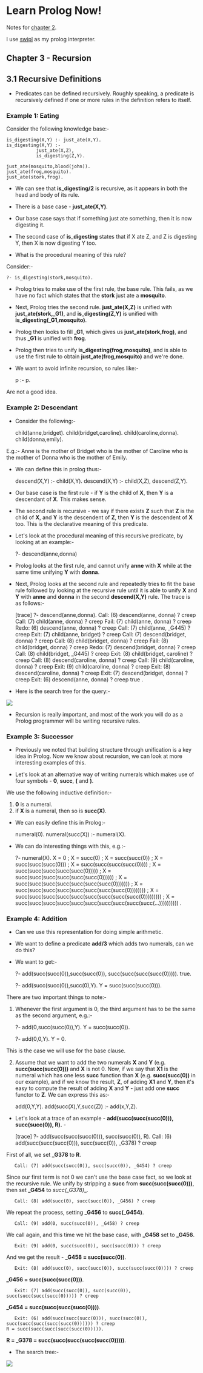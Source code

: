 <link href="http://kevinburke.bitbucket.org/markdowncss/markdown.css" rel="stylesheet"></link>

Learn Prolog Now!
=================

Notes for [chapter 2](http://www.learnprolognow.org/lpnpage.php?pagetype=html&pageid=lpn-htmlch3).

I use [swipl](http://www.swi-prolog.org/) as my prolog interpreter.

Chapter 3 - Recursion
---------------------

3.1 Recursive Definitions
-------------------------

* Predicates can be defined recursively. Roughly speaking, a predicate is recursively defined
  if one or more rules in the definition refers to itself.

### Example 1: Eating ###

Consider the following knowledge base:-

    is_digesting(X,Y) :- just_ate(X,Y).
    is_digesting(X,Y) :-
               just_ate(X,Z),
               is_digesting(Z,Y).

    just_ate(mosquito,blood(john)).
    just_ate(frog,mosquito).
    just_ate(stork,frog).

* We can see that __is\_digesting/2__ is recursive, as it appears in both the head and body of
  its rule.

* There is a base case - __just\_ate(X,Y)__.

* Our base case says that if something just ate something, then it is now digesting it.

* The second case of __is\_digesting__ states that if X ate Z, and Z is digesting Y,
  then X is now digesting Y too.

* What is the procedural meaning of this rule?

Consider:-

    ?- is_digesting(stork,mosquito).

* Prolog tries to make use of the first rule, the base rule. This fails, as we have no fact
  which states that the __stork__ just ate a __mosquito__.

* Next, Prolog tries the second rule. __just\_ate(X,Z)__ is unified with
  __just\_ate(stork,\_G1)__, and __is\_digesting(Z,Y)__ is unified with
  __is\_digesting(\_G1,mosquito)__.

* Prolog then looks to fill __\_G1__, which gives us __just\_ate(stork,frog)__, and thus
  __\_G1__ is unified with __frog__.

* Prolog then tries to unify __is\_digesting(frog,mosquito)__, and is able to use the first
  rule to obtain __just\_ate(frog,mosquito)__ and we're done.

* We want to avoid infinite recursion, so rules like:-

    p :- p.

Are not a good idea.

### Example 2: Descendant ###

* Consider the following:-

    child(anne,bridget).
    child(bridget,caroline).
    child(caroline,donna).
    child(donna,emily).

E.g.:- Anne is the mother of Bridget who is the mother of Caroline who is the mother of Donna
who is the mother of Emily.

* We can define this in prolog thus:-

    descend(X,Y) :- child(X,Y).
    descend(X,Y) :- child(X,Z),
        descend(Z,Y).

* Our base case is the first rule - if __Y__ is the child of __X__, then __Y__ is a descendant
  of __X__. This makes sense.

* The second rule is recursive - we say if there exists __Z__ such that __Z__ is the child of
  __X__, and __Y__ is the descendent of __Z__, then __Y__ is the descendent of __X__ too. This
  is the declarative meaning of this predicate.

* Let's look at the procedural meaning of this recursive predicate, by looking at an example:-

    ?- descend(anne,donna)

* Prolog looks at the first rule, and cannot unify __anne__ with __X__ while at the same time
  unifying __Y__ with __donna__.

* Next, Prolog looks at the second rule and repeatedly tries to fit the base rule followed by
  looking at the recursive rule until it is able to unify __X__ and __Y__ with __anne__ and
  __donna__ in the second __descend(X,Y)__ rule. The trace is as follows:-

    [trace]  ?- descend(anne,donna).
       Call: (6) descend(anne, donna) ? creep
       Call: (7) child(anne, donna) ? creep
       Fail: (7) child(anne, donna) ? creep
       Redo: (6) descend(anne, donna) ? creep
       Call: (7) child(anne, _G445) ? creep
       Exit: (7) child(anne, bridget) ? creep
       Call: (7) descend(bridget, donna) ? creep
       Call: (8) child(bridget, donna) ? creep
       Fail: (8) child(bridget, donna) ? creep
       Redo: (7) descend(bridget, donna) ? creep
       Call: (8) child(bridget, _G445) ? creep
       Exit: (8) child(bridget, caroline) ? creep
       Call: (8) descend(caroline, donna) ? creep
       Call: (9) child(caroline, donna) ? creep
       Exit: (9) child(caroline, donna) ? creep
       Exit: (8) descend(caroline, donna) ? creep
       Exit: (7) descend(bridget, donna) ? creep
       Exit: (6) descend(anne, donna) ? creep
    true .

* Here is the search tree for the query:-

<img src="http://www.learnprolognow.org/html/chap3-pspic1.ps.png" />

* Recursion is really important, and most of the work you will do as a Prolog programmer will
  be writing recursive rules.

### Example 3: Successor ###

* Previously we noted that building structure through unification is a key idea in Prolog. Now
  we know about recursion, we can look at more interesting examples of this.

* Let's look at an alternative way of writing numerals which makes use of four symbols - __0__,
  __succ__, __(__ and __)__.

We use the following inductive definition:-

1. __0__ is a numeral.
2. if __X__ is a numeral, then so is __succ(X)__.

* We can easily define this in Prolog:-

    numeral(0).
    numeral(succ(X)) :- numeral(X).

* We can do interesting things with this, e.g.:-

    ?- numeral(X).
    X = 0 ;
    X = succ(0) ;
    X = succ(succ(0)) ;
    X = succ(succ(succ(0))) ;
    X = succ(succ(succ(succ(0)))) ;
    X = succ(succ(succ(succ(succ(0))))) ;
    X = succ(succ(succ(succ(succ(succ(0)))))) ;
    X = succ(succ(succ(succ(succ(succ(succ(0))))))) ;
    X = succ(succ(succ(succ(succ(succ(succ(succ(0)))))))) ;
    X = succ(succ(succ(succ(succ(succ(succ(succ(succ(0))))))))) ;
    X = succ(succ(succ(succ(succ(succ(succ(succ(succ(succ(...)))))))))) .

### Example 4: Addition ###

* Can we use this representation for doing simple arithmetic.

* We want to define a predicate __add/3__ which adds two numerals, can we do this?

* We want to get:-

    ?- add(succ(succ(0)),succ(succ(0)),
        succ(succ(succ(succ(0))))).
    true.

    ?- add(succ(succ(0)),succ(0),Y).
    Y = succ(succ(succ(0))).

There are two important things to note:-

1. Whenever the first argument is 0, the third argument has to be the same as the second
   argument, e.g.:-

    ?- add(0,succ(succ(0)),Y).
    Y = succ(succ(0)).

    ?- add(0,0,Y).
    Y = 0.

This is the case we will use for the base clause.

2. Assume that we want to add the two numerals __X__ and __Y__ (e.g. __succ(succ(succ(0)))__
and __X__ is not 0. Now, if we say that __X1__ is the numeral which has one less __succ__
function than __X__ (e.g. __succ(succ(0))__ in our example), and if we know the result, __Z__,
of adding __X1__ and __Y__, then it's easy to compute the result of adding __X__ and __Y__ -
just add one __succ__ functor to __Z__. We can express this as:-

    add(0,Y,Y).
    add(succ(X),Y,succ(Z)) :-
        add(x,Y,Z).

* Let's look at a trace of an example - __add(succ(succ(succ(0))), succ(succ(0)), R).__ -

    [trace]  ?- add(succ(succ(succ(0))), succ(succ(0)), R).
       Call: (6) add(succ(succ(succ(0))), succ(succ(0)), _G378) ? creep

First of all, we set __\_G378__ to __R__.

       Call: (7) add(succ(succ(0)), succ(succ(0)), _G454) ? creep

Since our first term is not 0 we can't use the base case fact, so we look at the recursive
rule. We unify by stripping a __succ__ from __succ(succ(succ(0)))__, then set __\_G454__ to
__succ(\_G378_)__.

       Call: (8) add(succ(0), succ(succ(0)), _G456) ? creep

We repeat the process, setting __\_G456__ to __succ(\_G454)__.

       Call: (9) add(0, succ(succ(0)), _G458) ? creep

We call again, and this time we hit the base case, with __\_G458__ set to __\_G456__.

       Exit: (9) add(0, succ(succ(0)), succ(succ(0))) ? creep

And we get the result - __\_G458 = succ(succ(0))__.

       Exit: (8) add(succ(0), succ(succ(0)), succ(succ(succ(0)))) ? creep

__\_G456 = succ(succ(succ(0)))__.

       Exit: (7) add(succ(succ(0)), succ(succ(0)), succ(succ(succ(succ(0))))) ? creep

__\_G454 = succ(succ(succ(succ(0))))__.

       Exit: (6) add(succ(succ(succ(0))), succ(succ(0)), succ(succ(succ(succ(succ(0)))))) ? creep
    R = succ(succ(succ(succ(succ(0))))).

__R = \_G378 = succ(succ(succ(succ(succ(0)))))__.

* The search tree:-

<img src="http://www.learnprolognow.org/html/chap3-pspic2.ps.png" />
